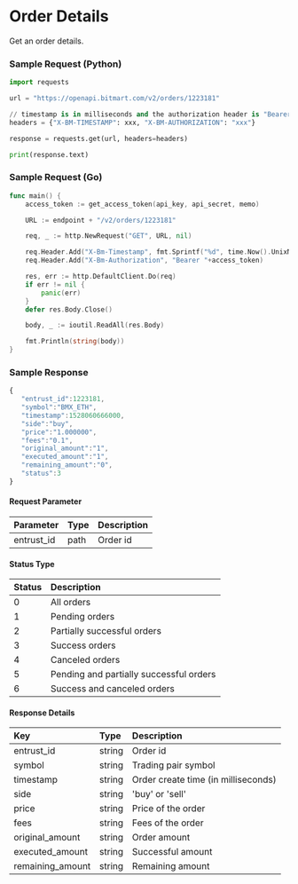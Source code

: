 # Order Details

Get an order details.

### Sample Request \(Python\)

```py
import requests

url = "https://openapi.bitmart.com/v2/orders/1223181"

// timestamp is in milliseconds and the authorization header is "Bearer " + token
headers = {"X-BM-TIMESTAMP": xxx, "X-BM-AUTHORIZATION": "xxx"}

response = requests.get(url, headers=headers)

print(response.text)
```

### Sample Request \(Go\)

```go
func main() {
    access_token := get_access_token(api_key, api_secret, memo)

    URL := endpoint + "/v2/orders/1223181"

    req, _ := http.NewRequest("GET", URL, nil)

    req.Header.Add("X-Bm-Timestamp", fmt.Sprintf("%d", time.Now().UnixNano()/1000000))
    req.Header.Add("X-Bm-Authorization", "Bearer "+access_token)

    res, err := http.DefaultClient.Do(req)
    if err != nil {
        panic(err)
    }
    defer res.Body.Close()

    body, _ := ioutil.ReadAll(res.Body)

    fmt.Println(string(body))
}
```

### Sample Response

```js
{
   "entrust_id":1223181,
   "symbol":"BMX_ETH",
   "timestamp":1528060666000,
   "side":"buy",
   "price":"1.000000",
   "fees":"0.1",
   "original_amount":"1",
   "executed_amount":"1",
   "remaining_amount":"0",
   "status":3
}
```

#### Request Parameter

| Parameter | Type | Description |
| :--- | :--- | :--- |
| entrust_id | path | Order id |


#### Status Type
| Status | Description |
| :--- | :--- |
| 0 | All orders |
| 1 | Pending orders |
| 2 | Partially successful orders |
| 3 | Success orders |
| 4 | Canceled orders |
| 5 | Pending and partially successful orders |
| 6 | Success and canceled orders |



#### Response Details

| Key | Type | Description |
| :--- | :--- | :--- |
| entrust_id | string | Order id |
| symbol | string | Trading pair symbol |
| timestamp | string | Order create time (in milliseconds) |
| side | string | 'buy' or 'sell' |
| price | string | Price of the order |
| fees | string | Fees of the order |
| original_amount | string | Order amount |
| executed_amount | string | Successful amount |
| remaining_amount | string | Remaining amount |





